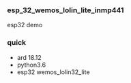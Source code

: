 ### esp_32_wemos_lolin_lite_inmp441
esp32 demo

### quick

* ard 18.12
* python3.6
* esp32 wemos_lolin32_lite


